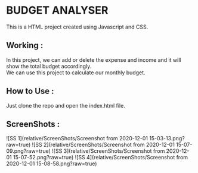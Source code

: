 # BUDGET ANALYSER

This is a HTML project created using Javascript and CSS.

## Working :
In this project, we can add or delete the expense and income and it will show the total budget accordingly.  
We can use this project to calculate our monthly budget.

## How to Use :
Just clone the repo and open the index.html file.

## ScreenShots : 
![SS 1](relative/ScreenShots/Screenshot from 2020-12-01 15-03-13.png?raw=true)
![SS 2](relative/ScreenShots/Screenshot from 2020-12-01 15-07-09.png?raw=true)
![SS 3](relative/ScreenShots/Screenshot from 2020-12-01 15-07-52.png?raw=true)
![SS 4](relative/ScreenShots/Screenshot from 2020-12-01 15-08-58.png?raw=true)

